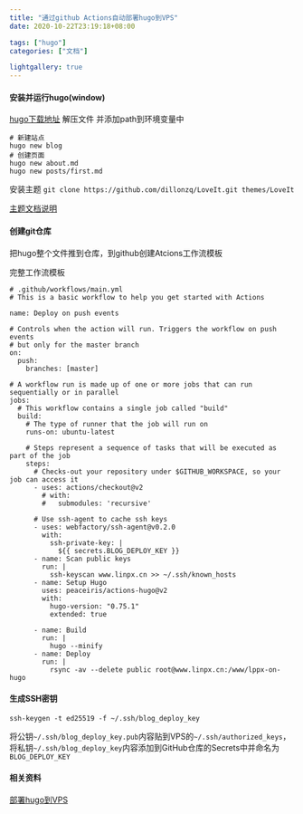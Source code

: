 ```yaml
---
title: "通过github Actions自动部署hugo到VPS"
date: 2020-10-22T23:19:18+08:00

tags: ["hugo"]
categories: ["文档"]

lightgallery: true
---
```


#### 安装并运行hugo(window)

[hugo下载地址](https://github.com/gohugoio/hugo/releases)   解压文件 并添加path到环境变量中

```
# 新建站点
hugo new blog
# 创建页面
hugo new about.md
hugo new posts/first.md
```

安装主题 `git clone https://github.com/dillonzq/LoveIt.git themes/LoveIt`

[主题文档说明](https://hugoloveit.com/zh-cn/)

####  创建git仓库

把hugo整个文件推到仓库，到github创建Atcions工作流模板

完整工作流模板

````
# .github/workflows/main.yml
# This is a basic workflow to help you get started with Actions

name: Deploy on push events

# Controls when the action will run. Triggers the workflow on push events
# but only for the master branch
on:
  push:
    branches: [master]

# A workflow run is made up of one or more jobs that can run sequentially or in parallel
jobs:
  # This workflow contains a single job called "build"
  build:
    # The type of runner that the job will run on
    runs-on: ubuntu-latest

    # Steps represent a sequence of tasks that will be executed as part of the job
    steps:
      # Checks-out your repository under $GITHUB_WORKSPACE, so your job can access it
      - uses: actions/checkout@v2
        # with:
        #   submodules: 'recursive'

      # Use ssh-agent to cache ssh keys
      - uses: webfactory/ssh-agent@v0.2.0
        with:
          ssh-private-key: |
            ${{ secrets.BLOG_DEPLOY_KEY }}
      - name: Scan public keys
        run: |
          ssh-keyscan www.linpx.cn >> ~/.ssh/known_hosts
      - name: Setup Hugo
        uses: peaceiris/actions-hugo@v2
        with:
          hugo-version: "0.75.1"
          extended: true

      - name: Build
        run: |
          hugo --minify
      - name: Deploy
        run: |
          rsync -av --delete public root@www.linpx.cn:/www/lppx-on-hugo

````

####  生成SSH密钥

```
ssh-keygen -t ed25519 -f ~/.ssh/blog_deploy_key
```

将公钥`~/.ssh/blog_deploy_key.pub`内容贴到VPS的`~/.ssh/authorized_keys`，将私钥`~/.ssh/blog_deploy_key`内容添加到GitHub仓库的Secrets中并命名为`BLOG_DEPLOY_KEY`

####   相关资料

[部署hugo到VPS](https://blog.lancitou.net/using-github-actions-to-deploy-hugo-blog-to-self-hosted-vps/)

